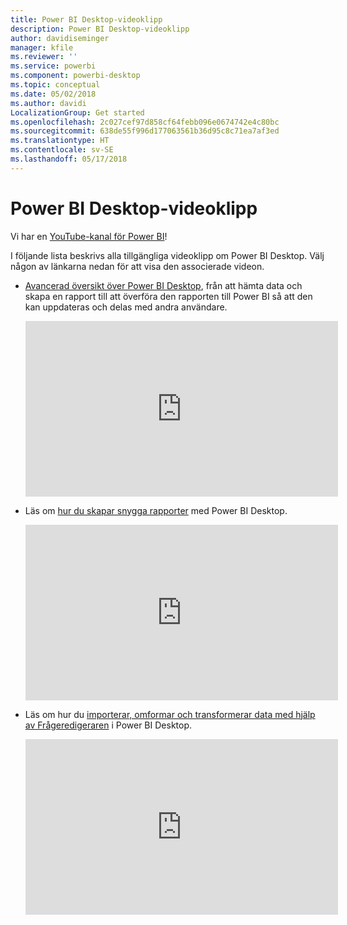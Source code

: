 ```yaml
---
title: Power BI Desktop-videoklipp
description: Power BI Desktop-videoklipp
author: davidiseminger
manager: kfile
ms.reviewer: ''
ms.service: powerbi
ms.component: powerbi-desktop
ms.topic: conceptual
ms.date: 05/02/2018
ms.author: davidi
LocalizationGroup: Get started
ms.openlocfilehash: 2c027cef97d858cf64febb096e0674742e4c80bc
ms.sourcegitcommit: 638de55f996d177063561b36d95c8c71ea7af3ed
ms.translationtype: HT
ms.contentlocale: sv-SE
ms.lasthandoff: 05/17/2018
---
```

# <a name="power-bi-desktop-videos"></a>Power BI Desktop-videoklipp
Vi har en [YouTube-kanal för Power BI](http://www.youtube.com/playlist?list=PL1N57mwBHtN2q1WbU5O29rrn_A0lkVv9p)!

I följande lista beskrivs alla tillgängliga videoklipp om Power BI Desktop. Välj någon av länkarna nedan för att visa den associerade videon.

- [Avancerad översikt över Power BI Desktop](https://www.youtube.com/watch?v=Qgam9M8I0xA), från att hämta data och skapa en rapport till att överföra den rapporten till Power BI så att den kan uppdateras och delas med andra användare.  
  
  <iframe width="500" height="281" src="https://www.youtube.com/embed/Qgam9M8I0xA" frameborder="0" allowfullscreen></iframe> 
  
- Läs om [hur du skapar snygga rapporter](https://www.youtube.com/watch?v=ByIUx-HmQbw) med Power BI Desktop.
  
  <iframe width="500" height="281" src="https://www.youtube.com/embed/IMAsitQ2cAc" frameborder="0" allowfullscreen></iframe>  
  
- Läs om hur du [importerar, omformar och transformerar data med hjälp av Frågeredigeraren](https://www.youtube.com/watch?v=ByIUx-HmQbw) i Power BI Desktop.
  
  <iframe width="500" height="281" src="https://www.youtube.com/embed/ByIUx-HmQbw" frameborder="0" allowfullscreen></iframe>

